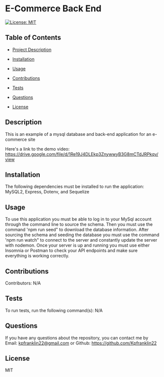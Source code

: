 # E-Commerce Back End

[![License: MIT](https://img.shields.io/badge/License-MIT-yellow.svg)](https://opensource.org/licenses/MIT)

## Table of Contents

- [Project Description](#description)
- [Installation](#installation)
- [Usage](#usage)
- [Contributions](#contributions)
- [Tests](#tests)
- [Questions](#questions)

- [License](#license)

## Description

This is an example of a mysql database and back-end application for an e-commerce site

Here's a link to the demo video: https://drive.google.com/file/d/1Re19J4DLEkp3ZnywwyB3G8mCTdJRPkqv/view

## Installation

The following dependencies must be installed to run the application: MySQL2, Express, Dotenv, and Sequelize

## Usage

To use this application you must be able to log in to your MySql account through the command line to source the schema. Then you must use the command 'npm run seed" to download the database information. After sourcing the schema and seeding the database you must use the command 'npm run watch" to connect to the server and constantly update the server with nodemon. Once your server is up and running you must use either Insomnia or Postman to check your API endpoints and make sure everything is working correctly.

## Contributions

Contributors: N/A

## Tests

To run tests, run the following command(s): N/A

## Questions

If you have any questions about the repository, you can contact me by Email: kpfranklin22@gmail.com or Github: https://github.com/Kpfranklin22

## License

MIT
